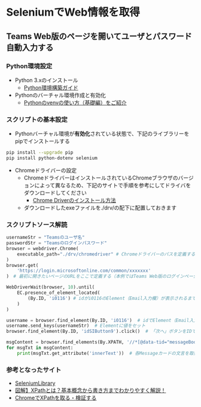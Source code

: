 # SeleniumでWeb情報を取得

## Teams Web版のページを開いてユーザとパスワード自動入力する

### Python環境設定

* Python 3.xのインストール
  * [Python環境構築ガイド](https://www.python.jp/install/install.html)
* Pythonのバーチャル環境作成と有効化
  * [Pythonのvenvの使い方（基礎編）をご紹介](https://rainbow-engine.com/python-venv-howto/)

### スクリプトの基本設定

* Pythonバーチャル環境が**有効化**されている状態で、下記のライブラリーをpipでインストールする

```bash
pip install --upgrade pip
pip install python-dotenv selenium
```

* Chromeドライバーの設定
  * ChromeドライバーはインストールされているChromeブラウザのバージョンによって異なるため、下記のサイトで手順を参考にしてドライバをダウンロードしてください
    * [Chrome Driverのインストール方法](https://zenn.dev/ryo427/articles/7ff77a86a2d86a)
  * ダウンロードしたexeファイルを./drv/の配下に配置しておきます

### スクリプトソース解読

```python
usernameStr = "Teamsのユーザ名"
passwordStr = "Teamsのログインパスワード"
browser = webdriver.Chrome(
    executable_path="./drv/chromedriver" # Chromeドライバーのパスを定義する
)
browser.get(
    'https://login.microsoftonline.com/common/xxxxxxx'
)　# 最初に開きたいページのURLをここで定義する（本例ではTeams Web版のログインページ）
```

```python
WebDriverWait(browser, 10).until(
    EC.presence_of_element_located(
        (By.ID, 'i0116') # idがi0116のElement（Email入力欄）が表示されるまで待つ
    )
)
```

```python
username = browser.find_element(By.ID, 'i0116')  # idでElement（Email入力欄）を検索
username.send_keys(usernameStr)  # Elementに値をセット
browser.find_element(By.ID, 'idSIButton9').click()  # 「次へ」ボタンをIDで検索して押下の動作をする
```

```python
msgContent = browser.find_elements(By.XPATH, '//*[@data-tid="messageBodyContent"]/div')  # XPATHでMessageカード一覧を取得（パターンに該当するElementが対象）
for msgTxt in msgContent:
    print(msgTxt.get_attribute('innerText'))  # 各Messageカードの文言を取得し、表示する

```

### 参考となったサイト

* [SeleniumLibrary](http://robotframework.org/SeleniumLibrary/SeleniumLibrary.html)
* [図解】XPathとは？基本概念から書き方までわかりやすく解説！](https://www.octoparse.jp/blog/xpath-introduction/)
* [ChromeでXPathを取る・検証する](https://qiita.com/ywindish/items/5a992c49387d81df900e)